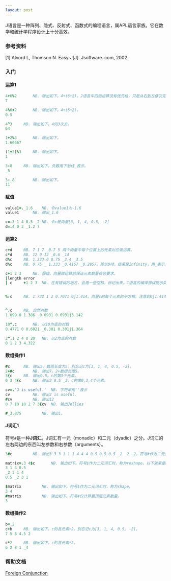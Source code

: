 ```yaml
---
layout: post
---
```


J语言是一种阵列、隐式、反射式、函数式的编程语言，属APL语言家族。它在数学和统计学程序设计上十分高效。

### 参考资料

[1] Alvord L, Thomson N. Easy-J[J]. Jsoftware. com, 2002. 


### 入门

#### 运算1

```J
4+6%2		NB. 输出如下。4+(6÷2)。J语言中四则运算没有优先级，只是从右到左依次完成，但加括号的除外。NB.为注释。
7

4%6+2		NB. 输出如下。4÷(6+2)。
0.5

4^3		NB. 输出如下。4的3次方。
64

1+2%3		NB. 输出如下。
1.66667

(1+2)%3		NB. 输出如下。
1

3-8		NB. 输出如下。负数用下划线_表示。
_5

3-_8		NB. 输出如下。
11
```

#### 赋值

```J
value1=._1.6	NB. 令value1为-1.6
value1		NB. 输出_1.6

c=.3 1 4 0.5 _2	NB. 令c是向量[3, 1, 4, 0.5, -2]
d=.4 0 3 _1.2 7
```

#### 运算2

```J
c+d		NB. 7 1 7 _0.7 5 两个向量中每个位置上的元素对应做运算。
c*d		NB. 12 0 12 _0.6 _14
d%c		NB. 1.333 0 0.75 _2.4 _3.5
d%c		NB. 0.75 _ 1.333 _0.4167 _0.2857。除以0时，结果是infinity，用_表示。

c+1 2 3		NB. 报错。向量做运算前保证元素数量符合要求。
|length error
| c     +1 2 3	NB. 在有错误的地方，会用一些空格，标记出来。C语言的编译错误提示类似~~^~~~~


%:c		NB. 1.732 1 2 0.7071 0j1.414。向量c的每个元素的平方根。注意到0j1.414是虚数。


^.c		NB. 自然对数
1.099 0 1.386 _0.6931 0.6931j3.142

10^.c		NB. 以10为底的对数
0.4771 0 0.6021 _0.301 0.301j1.364

2^.1 2 4 8 20	NB. 以2为底的对数
0 1 2 3 4.322
```

#### 数组操作1

```J
#c		NB. 输出5。数组长度为5。别忘记c为[3, 1, 4, 0.5, -2]。
2+#c		NB. 输出7。2+数组长度5。
3{c		NB. 输出0.5。c的第3个元素。
0 3 4{c		NB. 输出3 0.5 _2。c的第0,3,4个元素。

cv=.'J is useful.'	NB. 字符串用''表示
cv			NB. 输出J is useful.
#cv			NB. 输出12
0 7 10 10 2 7 3{cv	NB. 输出Jellies

#_3.875			NB. 输出1。
```

#### J词汇1

符号`#`是一种**J词汇**。J词汇有一元（monadic）和二元（dyadic）之分。J词汇的左右两边的东西叫左参数和右参数（arguments）。

```J
3#c			NB. 输出3 3 3 1 1 1 4 4 4 0.5 0.5 0.5 _2 _2 _2。符号#作为二元词汇时，称为copy。即将[右参数]的各项复制[左参数]次。

matrix=.3 4$c		NB. 输出如下。符号$作为二元词汇时，称为reshape。以下效果是wrapping round
3 1 4 0.5
_2 3 1 4
0.5 _2 3 1

$matrix			NB. 输出如下。符号$作为二元词汇时，称为shape。
3 4
#matrix			NB. 输出如下。符号#仅计算最顶层元素数量。
3
```
#### 数组操作2

```J
b=.2
c+b		NB. 输出如下。c的各元素+2。别忘记c为[3, 1, 4, 0.5, -2]。
7 5 8 4.5 2

c*2		NB. 输出如下。c的各元素*2。
6 2 8 1 _4
```

### 帮助文档

[Foreign Conjunction](https://www.jsoftware.com/help/dictionary/xmain.htm)
